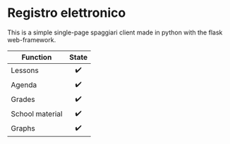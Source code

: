 # Registro elettronico

This is a simple single-page spaggiari client made in python with the flask web-framework.

| Function        | State |
| --------------- | :---: |
| Lessons         |  ✔️   |
| Agenda          |  ✔️   |
| Grades          |  ✔️   |
| School material |  ✔️   |
| Graphs          |  ✔️   |

